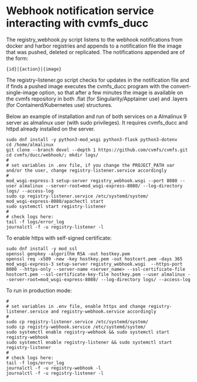 # Webhook notification service interacting with cvmfs_ducc
The registry_webhook.py script listens to the webhook notifications from docker and harbor registries and appends to a notification file the image that was pushed, deleted or replicated. 
The notifications appended are of the form:
```
{id}|{action}|{image}
```
The registry-listener.go script checks for updates in the notification file and if finds a pushed image executes the cvmfs_ducc program with the convert-single-image option, so that after a few minutes the image is available on the cvmfs repository in both .flat (for Singularity/Apptainer use) and .layers (for Containerd/Kubernetes use) structures.   

Below an example of installation and run of both services on a Almalinux 9 server as almalinux user (with sudo privileges). It requires cvmfs_ducc and httpd already installed on the server.
```
sudo dnf install -y python3-mod_wsgi python3-flask python3-dotenv
cd /home/almalinux
git clone --branch devel --depth 1 https://github.com/cvmfs/cvmfs.git
cd cvmfs/ducc/webhook/; mkdir logs/
#
# set variables in .env file, if you change the PROJECT_PATH var and/or the user, change registry-listener.service accordingly
#
mod_wsgi-express-3 setup-server registry_webhook.wsgi --port 8080 --user almalinux --server-root=mod_wsgi-express-8080/ --log-directory logs/ --access-log
sudo cp registry-listener.service /etc/systemd/system/
mod_wsgi-express-8080/apachectl start
sudo systemctl start registry-listener
#
# check logs here:
tail -f logs/error_log
journalctl -f -u registry-listener -l
```
To enable https with self-signed certificate:
```
sudo dnf install -y mod_ssl
openssl genpkey -algorithm RSA -out hostkey.pem
openssl req -x509 -new -key hostkey.pem -out hostcert.pem -days 365
mod_wsgi-express-3 setup-server registry_webhook.wsgi  --https-port 8080 --https-only --server-name <server_name> --ssl-certificate-file hostcert.pem --ssl-certificate-key-file hostkey.pem --user almalinux --server-root=mod_wsgi-express-8080/ --log-directory logs/ --access-log
```
To run in production mode:
```
#
# set variables in .env file, enable https and change registry-listener.service and registry-webhook.service accordingly
#
sudo cp registry-listener.service /etc/systemd/system/
sudo cp registry-webhook.service /etc/systemd/system/
sudo systemctl enable registry-webhook && sudo systemctl start registry-webhook
sudo systemctl enable registry-listener && sudo systemctl start registry-listener
#
# check logs here:
tail -f logs/error_log
journalctl -f -u registry-webhook -l
journalctl -f -u registry-listener -l
```
